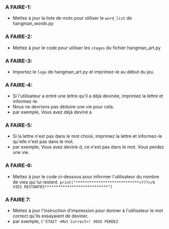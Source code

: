 ### A FAIRE-1: 
- Mettez à jour la liste de mots pour utiliser le `word_list` de hangman_words.py

### A FAIRE-2: 
- Mettez à jour le code pour utiliser les `stages` du fichier hangman_art.py

### A FAIRE-3: 
- Importez le `logo` de hangman_art.py et imprimez-le au début du jeu.

### A FAIRE-4: 
- Si l'utilisateur a entré une lettre qu'il a déjà devinée, imprimez la lettre et informez-le.
- Nous ne devrions pas déduire une vie pour cela.
- par exemple, Vous avez déjà deviné a

### A FAIRE-5: 
- Si la lettre n'est pas dans le mot choisi, imprimez la lettre et informez-le qu'elle n'est pas dans le mot.
- par exemple, Vous avez deviné d, ce n'est pas dans le mot. Vous perdez une vie.

### A FAIRE-6: 
- Mettez à jour le code ci-dessous pour informer l'utilisateur du nombre de vies qui lui restent.
```print("****************************<???>/6 VIES RESTANTES****************************")```

### A FAIRE 7: 
- Mettez à jour l'instruction d'impression pour donner à l'utilisateur le mot correct qu'ils essayaient de deviner.
- par exemple, `C'ÉTAIT <Mot Correct>! VOUS PERDEZ`